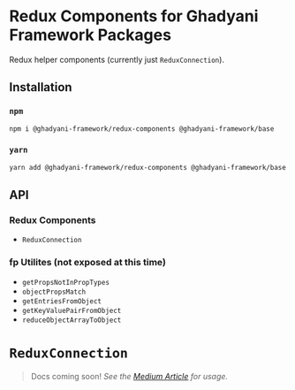# Redux Components for Ghadyani Framework Packages
Redux helper components (currently just `ReduxConnection`).

## Installation

### `npm`
```sh
npm i @ghadyani-framework/redux-components @ghadyani-framework/base
```

### `yarn`
```sh
yarn add @ghadyani-framework/redux-components @ghadyani-framework/base
```

## API

### Redux Components
- `ReduxConnection`

### fp Utilites (not exposed at this time)
- `getPropsNotInPropTypes`
- `objectPropsMatch`
- `getEntriesFromObject`
- `getKeyValuePairFromObject`
- `reduceObjectArrayToObject`

# `ReduxConnection`
> Docs coming soon!
_See the [Medium Article](https://medium.com/@Sawtaytoes/why-you-shouldnt-need-connect-from-react-redux-498876de9e4e) for usage._
